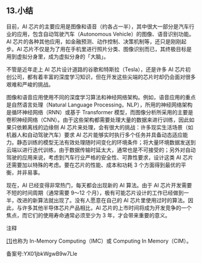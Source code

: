 ## 13.小结
目前，AI 芯片的主要应用是图像和语音（约各占一半），其中很大一部分是汽车行业的应用，包含自动驾驶汽车（Autonomous Vehicle）的图像、语音识别功能。AI 芯片的各种其他应用，如金融预测、动作控制、决策机制等，还只是刚刚起步。AI 芯片不仅是为了用在手机里进行照片分类、图像识别而已，其终极目标是用到虚拟分身里，成为虚拟分身的「大脑」。 


不管是近年走上 AI 芯片设计道路的谷歌和特斯拉（Tesla），还是许多 AI 芯片初创公司，都有着丰富的深度学习知识，但在开发这些尖端的芯片时却仍会面对很多艰难和严峻的挑战。 


图像和语音应用使用不同的深度学习算法和神经网络架构。例如，语音应用的重点是自然语言处理（Natural Language Processing，NLP），所用的神经网络架构是循环神经网络（RNN）或基于 Transformer 模型，而图像分析所采用的主要是卷积神经网络（CNN）。由于这些架构都需要处理大量的数据来进行训练，因此如果只依赖离线的边缘侧 AI 芯片来处理，会有很大的挑战：许多现实生活场景（如机器人和自动驾驶汽车）要求 AI 芯片能够实时执行多个任务并具备动态适应能力。静态训练的模型无法有效处理随时间变化的环境条件；将大量环境数据发送到云端以进行迭代训练，由于数据传输时延太大，通常也是不可接受的；另外对自动驾驶的应用来说，考虑到汽车行业严格的安全性、可靠性要求，设计这类 AI 芯片还需要加以特殊的考虑。要在芯片的性能、成本和功耗 3 个方面得到最优的平衡，并非易事。 


现在，AI 已经变得非常热门，每天都会出现新的 AI 算法。由于 AI 芯片开发需要不短的时间周期（通常需要 9～12 个月），极有可能芯片设计的工作已经做到一半，改进的新算法就出现了。没有人愿意在自己的 AI 芯片里使用过时的算法。因此，与许多其他半导体芯片产品相比，AI 芯片的上市时间将成为开发竞争的一个焦点，而它们的使用寿命通常必须至少为 3 年，才会带来重要的意义。 


注释 


[[1]](#noteBack_1)也称为 In-Memory Computing（IMC）或 Computing In Memory（CIM）。 


备案号:YX01jbkWgwB9w7Lle

